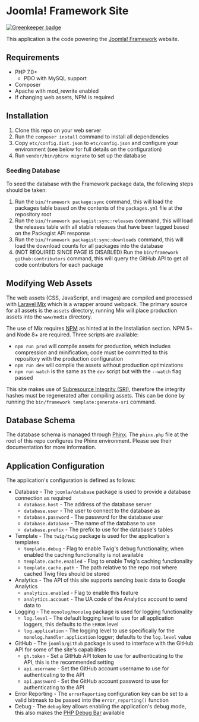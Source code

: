 # Joomla! Framework Site

[![Greenkeeper badge](https://badges.greenkeeper.io/joomla/framework.joomla.org.svg)](https://greenkeeper.io/)

This application is the code powering the [Joomla! Framework](https://framework.joomla.org) website.

## Requirements

* PHP 7.0+
    * PDO with MySQL support
* Composer
* Apache with mod_rewrite enabled
* If changing web assets, NPM is required

## Installation

1. Clone this repo on your web server
2. Run the `composer install` command to install all dependencies
3. Copy `etc/config.dist.json` to `etc/config.json` and configure your environment (see below for full details on the configuration)
4. Run `vendor/bin/phinx migrate` to set up the database

### Seeding Database

To seed the database with the Framework package data, the following steps should be taken:

1. Run the `bin/framework package:sync` command, this will load the packages table based on the contents of the `packages.yml` file at the repository root
2. Run the `bin/framework packagist:sync:releases` command, this will load the releases table with all stable releases that have been tagged based on the Packagist API response
3. Run the `bin/framework packagist:sync:downloads` command, this will load the download counts for all packages into the database
4. (NOT REQUIRED SINCE PAGE IS DISABLED) Run the `bin/framework github:contributors` command, this will query the GitHub API to get all code contributors for each package 

## Modifying Web Assets

The web assets (CSS, JavaScript, and images) are compiled and processed with [Laravel Mix](https://github.com/JeffreyWay/laravel-mix) which is a wrapper around webpack. The primary source for all assets is the `assets` directory, running Mix will place production assets into the `www/media` directory.

The use of Mix requires [NPM](https://www.npmjs.com/) as hinted at in the Installation section.  NPM 5+ and Node 8+ are required.  Three scripts are available:

* `npm run prod` will compile assets for production, which includes compression and minification; code must be committed to this repository with the production configuration
* `npm run dev` will compile the assets without production optimizations
* `npm run watch` is the same as the `dev` script but with the `--watch` flag passed

This site makes use of [Subresource Integrity (SRI)](https://developer.mozilla.org/en-US/docs/Web/Security/Subresource_Integrity), therefore the integrity hashes must be regenerated after compiling assets. This can be done by running the `bin/framework template:generate-sri` command.

## Database Schema

The database schema is managed through [Phinx](https://phinx.org/).  The `phinx.php` file at the root of this repo configures the Phinx environment.  Please see their documentation for more information.

## Application Configuration

The application's configuration is defined as follows:

* Database - The `joomla/database` package is used to provide a database connection as required
    * `database.host` - The address of the database server
    * `database.user` - The user to connect to the database as
    * `database.password` - The password for the database user
    * `database.database` - The name of the database to use
    * `database.prefix` - The prefix to use for the database's tables
* Template - The `twig/twig` package is used for the application's templates
    * `template.debug` - Flag to enable Twig's debug functionality, when enabled the caching functionality is not available
    * `template.cache.enabled` - Flag to enable Twig's caching functionality
    * `template.cache.path` - The path relative to the repo root where cached Twig files should be stored
* Analytics - The API of this site supports sending basic data to Google Analytics
    * `analytics.enabled` - Flag to enable this feature
    * `analytics.account` - The UA code of the Analytics account to send data to
* Logging - The `monolog/monolog` package is used for logging functionality
    * `log.level` - The default logging level to use for all application loggers, this defaults to the `ERROR` level
    * `log.application` - The logging level to use specifically for the `monolog.handler.application` logger; defaults to the `log.level` value
* GitHub - The `joomla/github` package is used to interface with the GitHub API for some of the site's capabilities
    * `gh.token` - Set a GitHub API token to use for authenticating to the API, this is the recommended setting
    * `api.username` - Set the GitHub account username to use for authenticating to the API
    * `api.password` - Set the GitHub account password to use for authenticating to the API
* Error Reporting - The `errorReporting` configuration key can be set to a valid bitmask to be passed into the `error_reporting()` function
* Debug - The `debug` key allows enabling the application's debug mode, this also makes the [PHP Debug Bar](http://phpdebugbar.com/) available
